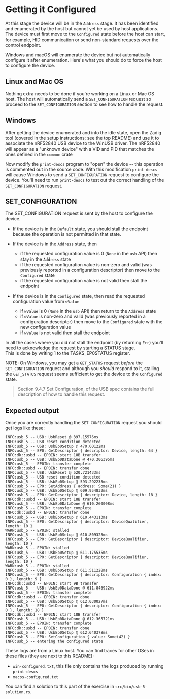 # Getting it Configured

At this stage the device will be in the `Address` stage. It has been identified and enumerated by the host but cannot yet be used by host applications. The device must first move to the `Configured` state before the host can start, for example, HID communication or send non-standard requests over the control endpoint.

Windows and macOS will enumerate the device but not automatically configure it after enumeration. Here's what you should do to force the host to configure the device.

## Linux and Mac OS

Nothing extra needs to be done if you're working on a Linux or Mac OS host. The host will automatically send a `SET_CONFIGURATION` request so proceed to the `SET_CONFIGURATION` section to see how to handle the request.

## Windows

After getting the device enumerated and into the idle state, open the Zadig tool (covered in the setup instructions; see the top README) and use it to associate the nRF52840 USB device to the WinUSB driver. The nRF52840 will appear as a "unknown device" with a VID and PID that matches the ones defined in the `common` crate

Now modify the `print-descs` program to "open" the device -- this operation is commented out in the source code. With this modification `print-descs` will cause Windows to send a `SET_CONFIGURATION` request to configure the device. You'll need to run `print-descs` to test out the correct handling of the `SET_CONFIGURATION` request.

## SET_CONFIGURATION

The SET_CONFIGURATION request is sent by the host to configure the device.

- If the device is in the `Default` state, you should stall the endpoint because the operation is not permitted in that state.

- If the device is in the `Address` state, then
  - if the requested configuration value is 0 (`None` in the `usb` API) then stay in the `Address` state
  - if the requested configuration value is non-zero and valid (was previously reported in a configuration descriptor) then move to the `Configured` state
  - if the requested configuration value is not valid then stall the endpoint

- If the device is in the `Configured` state, then read the requested configuration value from `wValue`
   - if `wValue` is 0 (`None` in the `usb` API) then return to the `Address` state
   - if `wValue` is non-zero and valid (was previously reported in a configuration descriptor) then move to the `Configured` state with the new configuration value
   - if `wValue` is not valid then stall the endpoint

In all the cases where you did not stall the endpoint (by returning `Err`) you'll need to acknowledge the request by starting a STATUS stage.  
This is done by writing 1 to the TASKS_EP0STATUS register.

NOTE: On Windows, you may get a `GET_STATUS` request *before* the `SET_CONFIGURATION` request and although you *should* respond to it, stalling the `GET_STATUS` request seems sufficient to get the device to the `Configured` state.

> Section 9.4.7 Set Configuration, of the USB spec contains the full description of how to handle this request.

## Expected output

Once you are correctly handling the `SET_CONFIGURATION` request you should get logs like these:

``` console
INFO:usb_5 -- USB: UsbReset @ 397.15576ms
INFO:usb_5 -- USB reset condition detected
INFO:usb_5 -- USB: UsbEp0Setup @ 470.00122ms
INFO:usb_5 -- EP0: GetDescriptor { descriptor: Device, length: 64 }
INFO:dk::usbd -- EP0IN: start 18B transfer
INFO:usb_5 -- USB: UsbEp0DataDone @ 470.306395ms
INFO:usb_5 -- EP0IN: transfer complete
INFO:dk::usbd -- EP0IN: transfer done
INFO:usb_5 -- USB: UsbReset @ 520.721433ms
INFO:usb_5 -- USB reset condition detected
INFO:usb_5 -- USB: UsbEp0Setup @ 593.292235ms
INFO:usb_5 -- EP0: SetAddress { address: Some(21) }
INFO:usb_5 -- USB: UsbEp0Setup @ 609.954832ms
INFO:usb_5 -- EP0: GetDescriptor { descriptor: Device, length: 18 }
INFO:dk::usbd -- EP0IN: start 18B transfer
INFO:usb_5 -- USB: UsbEp0DataDone @ 610.260008ms
INFO:usb_5 -- EP0IN: transfer complete
INFO:dk::usbd -- EP0IN: transfer done
INFO:usb_5 -- USB: UsbEp0Setup @ 610.443113ms
INFO:usb_5 -- EP0: GetDescriptor { descriptor: DeviceQualifier, length: 10 }
WARN:usb_5 -- EP0IN: stalled
INFO:usb_5 -- USB: UsbEp0Setup @ 610.809325ms
INFO:usb_5 -- EP0: GetDescriptor { descriptor: DeviceQualifier, length: 10 }
WARN:usb_5 -- EP0IN: stalled
INFO:usb_5 -- USB: UsbEp0Setup @ 611.175535ms
INFO:usb_5 -- EP0: GetDescriptor { descriptor: DeviceQualifier, length: 10 }
WARN:usb_5 -- EP0IN: stalled
INFO:usb_5 -- USB: UsbEp0Setup @ 611.511228ms
INFO:usb_5 -- EP0: GetDescriptor { descriptor: Configuration { index: 0 }, length: 9 }
INFO:dk::usbd -- EP0IN: start 9B transfer
INFO:usb_5 -- USB: UsbEp0DataDone @ 611.846922ms
INFO:usb_5 -- EP0IN: transfer complete
INFO:dk::usbd -- EP0IN: transfer done
INFO:usb_5 -- USB: UsbEp0Setup @ 612.030027ms
INFO:usb_5 -- EP0: GetDescriptor { descriptor: Configuration { index: 0 }, length: 18 }
INFO:dk::usbd -- EP0IN: start 18B transfer
INFO:usb_5 -- USB: UsbEp0DataDone @ 612.365721ms
INFO:usb_5 -- EP0IN: transfer complete
INFO:dk::usbd -- EP0IN: transfer done
INFO:usb_5 -- USB: UsbEp0Setup @ 612.640378ms
INFO:usb_5 -- EP0: SetConfiguration { value: Some(42) }
INFO:usb_5 -- entering the configured state
```

These logs are from a Linux host. You can find traces for other OSes in these files (they are next to this README):

- `win-configured.txt`, this file only contains the logs produced by running `print-descs`
- `macos-configured.txt`

You can find a solution to this part of the exercise in `src/bin/usb-5-solution.rs`.
